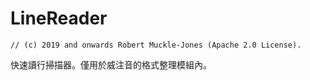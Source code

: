# LineReader
```
// (c) 2019 and onwards Robert Muckle-Jones (Apache 2.0 License).
```
快速讀行掃描器。僅用於威注音的格式整理模組內。
